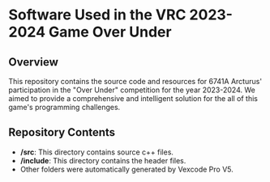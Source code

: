 # Software Used in the VRC 2023-2024 Game Over Under

## Overview

This repository contains the source code and resources for 6741A Arcturus' participation in the "Over Under" competition for the year 2023-2024. We aimed to provide a comprehensive and intelligent solution for the all of this game's programming challenges.

## Repository Contents

- **/src**: This directory contains source c++ files.
- **/include**: This directory contains the header files.
- Other folders were automatically generated by Vexcode Pro V5.
